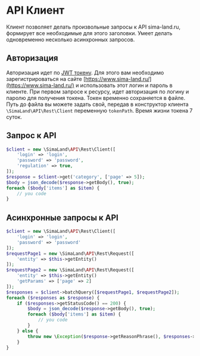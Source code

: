 # API Клиент

Клиент позволяет делать произвольные запросы к API sima-land.ru, формирует все необходимые для этого заголовки.
Умеет делать одновременно несколько асинхронных запросов.

## Авторизация

Авторизация идет по [JWT токену](https://tools.ietf.org/html/rfc7519). Для этого вам необходимо зарегистрироваться на сайте
[https://www.sima-land.ru/](https://www.sima-land.ru/) и использовать этот логин и пароль в клиенте.
При первом запросе к ресурсу, идет авторизация по логину и паролю для получения токена.
Токен временно сохраняется  в файле. Путь до файла вы можете задать свой, передав в конструктор клиента `\SimaLand\API\Rest\Client` переменную `tokenPath`.
Время жизни токена 7 суток.

## Запрос к API

```php
$client = new \SimaLand\API\Rest\Client([
    'login' => 'login',
    'password' => 'password',
    'regulation' => true,
]);
$response = $client->get('category', ['page' => 5]);
$body = json_decode($response->getBody(), true);
foreach ($body['items'] as $item) {
    // you code
}
```

## Асинхронные запросы к API

```php
$client = new \SimaLand\API\Rest\Client([
    'login' => 'login',
    'password' => 'password'
]);
$requestPage1 = new \SimaLand\API\Rest\Request([
    'entity' => $this->getEntity()
]);
$requestPage2 = new \SimaLand\API\Rest\Request([
    'entity' => $this->getEntity()
    'getParams' => ['page' => 2]
]);
$responses = $client->batchQuery([$requestPage1, $requestPage2]);
foreach ($responses as $response) {
    if ($responses->getStatusCode() == 200) {
        $body = json_decode($response->getBody(), true);
        foreach ($body['items'] as $item) {
            // you code
        }
    } else {
        throw new \Exception($response->getReasonPhrase(), $responses->getStatusCode());
    }
}
```
